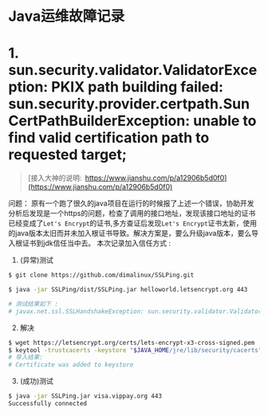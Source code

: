 # Java运维故障记录


# 1. sun.security.validator.ValidatorException: PKIX path building failed: sun.security.provider.certpath.SunCertPathBuilderException: unable to find valid certification path to requested target; 

> [接入大神的说明:&ensp;https://www.jianshu.com/p/a12906b5d0f0](https://www.jianshu.com/p/a12906b5d0f0)

问题： 原有一个跑了很久的java项目在运行的时候报了上述一个错误，协助开发分析后发现是一个https的问题，检查了调用的接口地址，发现该接口地址的证书已经变成了`Let's Encrypt`的证书,多方查证后发现`Let's Encrypt`证书太新，使用的java版本太旧而并未加入根证书导致。解决方案是，要么升级java版本，要么导入根证书到jdk信任当中去。
本次记录加入信任方式 : 
1. (异常)测试 
```bash
$ git clone https://github.com/dimalinux/SSLPing.git

$ java -jar SSLPing/dist/SSLPing.jar helloworld.letsencrypt.org 443

# 测试结果如下 :
# javax.net.ssl.SSLHandshakeException: sun.security.validator.ValidatorException: PKIX path building failed: sun.security.provider.certpath.SunCertPathBuilderException: unable to find valid certification path to requested target  
```

2. 解决 
```bash
$ wget https://letsencrypt.org/certs/lets-encrypt-x3-cross-signed.pem
$ keytool -trustcacerts -keystore "$JAVA_HOME/jre/lib/security/cacerts" -storepass changeit -noprompt -importcert -alias lets-encrypt-x3-cross-signed -file "lets-encrypt-x3-cross-signed.pem" 
# 导入结果:
# Certificate was added to keystore 
```

3. (成功)测试
```bash
$ java -jar SSLPing.jar visa.vippay.org 443
Successfully connected
```

